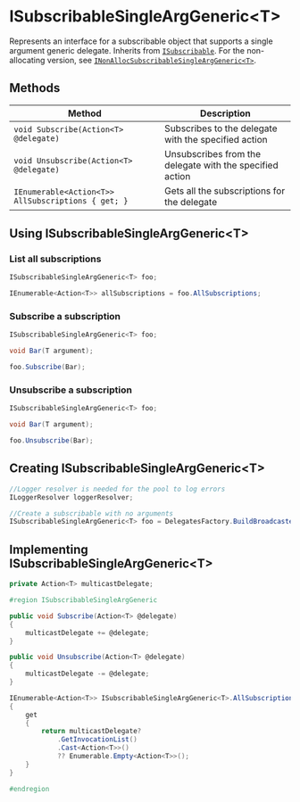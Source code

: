 # ISubscribableSingleArgGeneric\<T\>

Represents an interface for a subscribable object that supports a single argument generic delegate. Inherits from [`ISubscribable`](ISubscribable.md). For the non-allocating version, see [`INonAllocSubscribableSingleArgGeneric<T>`](INonAllocSubscribableSingleArgGeneric.md).

## Methods

Method | Description
--- | ---
`void Subscribe(Action<T> @delegate)` | Subscribes to the delegate with the specified action
`void Unsubscribe(Action<T> @delegate)` | Unsubscribes from the delegate with the specified action
`IEnumerable<Action<T>> AllSubscriptions { get; }` | Gets all the subscriptions for the delegate

## Using ISubscribableSingleArgGeneric\<T\>

### List all subscriptions

```csharp
ISubscribableSingleArgGeneric<T> foo;

IEnumerable<Action<T>> allSubscriptions = foo.AllSubscriptions;
```

### Subscribe a subscription

```csharp
ISubscribableSingleArgGeneric<T> foo;

void Bar(T argument);

foo.Subscribe(Bar);
```

### Unsubscribe a subscription

```csharp
ISubscribableSingleArgGeneric<T> foo;

void Bar(T argument);

foo.Unsubscribe(Bar);
```

## Creating ISubscribableSingleArgGeneric\<T\>

```csharp
//Logger resolver is needed for the pool to log errors
ILoggerResolver loggerResolver;

//Create a subscribable with no arguments
ISubscribableSingleArgGeneric<T> foo = DelegatesFactory.BuildBroadcasterGeneric<T>(loggerResolver);
```

## Implementing ISubscribableSingleArgGeneric\<T\>

```csharp
private Action<T> multicastDelegate;

#region ISubscribableSingleArgGeneric

public void Subscribe(Action<T> @delegate)
{
	multicastDelegate += @delegate;
}

public void Unsubscribe(Action<T> @delegate)
{
	multicastDelegate -= @delegate;
}

IEnumerable<Action<T>> ISubscribableSingleArgGeneric<T>.AllSubscriptions
{
	get
	{
		return multicastDelegate?
			.GetInvocationList()
			.Cast<Action<T>>()
			?? Enumerable.Empty<Action<T>>();
	}
}

#endregion
```

